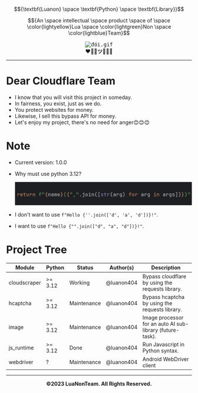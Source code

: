 $${\textbf{Luanon} \space \textbf{Python} \space \textbf{Library}}$$

$${An \space intellectual \space product \space of \space \color{lightyellow}Lua \space \color{lightgreen}Non \space \color{lightblue}Team}$$

<p align="center">
  <kbd><img width="300" height="300" alt="đói.gif" src="./assets/đói.gif"></kbd>
  <br>
  <strong>❤️🩷💛ツ💚💙🩵</strong>
</p>

---

# Dear Cloudflare Team

- I know that you will visit this project in someday.
- In fairness, you exist, just as we do.
- You protect websites for money.
- Likewise, I sell this bypass API for money.
- Let's enjoy my project, there's no need for anger😊😊😊

# Note

- Current version: 1.0.0
- Why must use python 3.12?

    ![uwu](./assets/why_must_use_python_3.12.png)

- I don't want to use `f"Hello {''.join(['d', 'a', 'd'])}!"`.
- I want to use `f"Hello {"".join(["d", "a", "d"])}!"`.

# Project Tree

| Module       | Python  | Status      | Author(s)  | Description                                               |
|--------------|---------|-------------|------------|-----------------------------------------------------------|
| cloudscraper | >= 3.12 | Working     | @luanon404 | Bypass cloudflare by using the requests library.          |
| hcaptcha     | >= 3.12 | Maintenance | @luanon404 | Bypass hcaptcha by using the requests library.            |
| image        | >= 3.12 | Maintenance | @luanon404 | Image processor for an auto AI sub-library (future-task). |
| js_runtime   | >= 3.12 | Done        | @luanon404 | Run Javascript in Python syntax.                          |
| webdriver    | ?       | Maintenance | @luanon404 | Android WebDriver client                                  |

---

$${\textbf{©2023 LuaNonTeam. All Rights Reserved.}}$$
